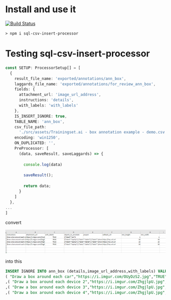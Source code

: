 # Install and use it

[![Build Status](https://img.shields.io/endpoint.svg?url=https%3A%2F%2Factions-badge.atrox.dev%2FRober19%2Fsql-csv-insert-processor%2Fbadge%3Fref%3Dmaster&style=flat-square)](https://actions-badge.atrox.dev/Rober19/sql-csv-insert-processor/goto?ref=master)

```
> npm i sql-csv-insert-processor
```



# Testing sql-csv-insert-processor

```ts
const SETUP: ProcessorSetup[] = [
  {
    result_file_name: 'exported/annotations/ann_box',
    laggards_file_name: 'exported/annotations/for_review_ann_box',
    fields: {
      attachment_url: 'image_url_address',
      instructions: 'details',
      with_labels: 'with_labels'
    },
    IS_INSERT_IGNORE: true,
    TABLE_NAME: 'ann_box',
    csv_file_path:
      './src/assets/Trainingset.ai - box annotation example - demo.csv',
    encoding: 'win1250',
    ON_DUPLICATED: '',
    PreProcessor: [
      (data, saveResult, saveLaggards) => {

        console.log(data)

        saveResult();

        return data;
      }
    ]
  },
...
]
```

convert

![image-20201121002652998](../../.github/assets/image-20201121002652998.png)

into this

```sql
INSERT IGNORE INTO ann_box (details,image_url_address,with_labels) VALUES ( "Draw a box around each car","https://i.imgur.com/OUyDzS2.jpg","TRUE" )
( "Draw a box around each car","https://i.imgur.com/OUyDzS2.jpg","TRUE" )
,( "Draw a box around each device 2","https://i.imgur.com/ZhgjlpU.jpg","TRUE" )
,( "Draw a box around each device 3","https://i.imgur.com/ZhgjlpU.jpg","TRUE" )
,( "Draw a box around each device 4","https://i.imgur.com/ZhgjlpU.jpg","TRUE" )

```
